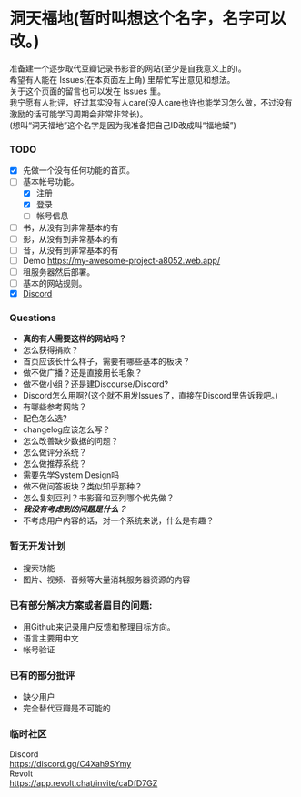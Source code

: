 # 洞天福地(暂时叫想这个名字，名字可以改。)

准备建一个逐步取代豆瓣记录书影音的网站(至少是自我意义上的)。  
希望有人能在 Issues(在本页面左上角) 里帮忙写出意见和想法。    
关于这个页面的留言也可以发在 Issues 里。  
我宁愿有人批评，好过其实没有人care(没人care也许也能学习怎么做，不过没有激励的话可能学习周期会非常非常长)。  
(想叫“洞天福地”这个名字是因为我准备把自己ID改成叫“福地蟆”)   

### TODO  
- [x] 先做一个没有任何功能的首页。
- [ ] 基本帐号功能。
  - [x] 注册
  - [x] 登录
  - [ ] 帐号信息
- [ ] 书，从没有到非常基本的有
- [ ] 影，从没有到非常基本的有
- [ ] 音，从没有到非常基本的有
- [ ] Demo https://my-awesome-project-a8052.web.app/  
- [ ] 租服务器然后部署。
- [ ] 基本的网站规则。
- [x] [Discord](https://discord.gg/C4Xah9SYmy) 

### Questions
- **真的有人需要这样的网站吗？**
- 怎么获得捐款？
- 首页应该长什么样子，需要有哪些基本的板块？
- 做不做广播？还是直接用长毛象？
- 做不做小组？还是建Discourse/Discord?
- Discord怎么用啊?(这个就不用发Issues了，直接在Discord里告诉我吧。)
- 有哪些参考网站？
- 配色怎么选?
- changelog应该怎么写？
- 怎么改善缺少数据的问题？
- 怎么做评分系统？
- 怎么做推荐系统？
- 需要先学System Design吗
- 做不做问答板块？类似知乎那种？
- 怎么复刻豆列？书影音和豆列哪个优先做？
- ***我没有考虑到的问题是什么？***
- 不考虑用户内容的话，对一个系统来说，什么是有趣？  

### 暂无开发计划
- 搜索功能
- 图片、视频、音频等大量消耗服务器资源的内容
  
### 已有部分解决方案或者眉目的问题:  
- 用Github来记录用户反馈和整理目标方向。
- 语言主要用中文
- 帐号验证
  
### 已有的部分批评
- 缺少用户
- 完全替代豆瓣是不可能的

### 临时社区
Discord  
https://discord.gg/C4Xah9SYmy  
Revolt  
https://app.revolt.chat/invite/caDfD7GZ  

